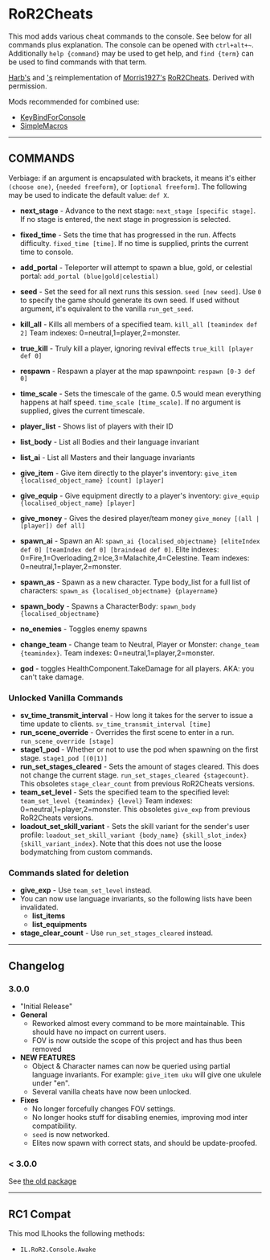 # RoR2Cheats

This mod adds various cheat commands to the console. See below for all commands plus explanation.
The console can be opened with `ctrl+alt+~`. Additionally `help {command}` may be used to get help, and `find {term}` can be used to find commands with that term.

[Harb's](https://thunderstore.io/package/Harb/) and ['s](https://thunderstore.io/package/paddywan/) reimplementation of [Morris1927's](https://thunderstore.io/package/Morris1927/) [RoR2Cheats](https://thunderstore.io/package/Morris1927/RoR2Cheats/). Derived with permission. 

Mods recommended for combined use:

* [KeyBindForConsole](https://thunderstore.io/package/kristiansja/KeyBindForConsole/)
* [SimpleMacros](https://thunderstore.io/package/recursiveGecko/SimpleMacros/)

---

## **COMMANDS**
Verbiage: if an argument is encapsulated with brackets, it means it's either `(choose one)`, `{needed freeform}`, or `[optional freeform]`. The following may be used to indicate the default value: `def X`.

* **next_stage** - Advance to the next stage: `next_stage [specific stage]`. If no stage is entered, the next stage in progression is selected.
* **fixed_time** - Sets the time that has progressed in the run. Affects difficulty. `fixed_time [time]`. If no time is supplied, prints the current time to console.
* **add_portal** - Teleporter will attempt to spawn a blue, gold, or celestial portal: `add_portal (blue|gold|celestial)`
* **seed** - Set the seed for all next runs this session. `seed [new seed]`. Use `0` to specify the game should generate its own seed. If used without argument, it's equivalent to the vanilla `run_get_seed`.
* **kill_all** - Kills all members of a specified team. `kill_all [teamindex def 2]` Team indexes: 0=neutral,1=player,2=monster. 
* **true_kill** - Truly kill a player, ignoring revival effects `true_kill [player def 0]`
* **respawn** - Respawn a player at the map spawnpoint: `respawn [0-3 def 0]`
* **time_scale** -  Sets the timescale of the game. 0.5 would mean everything happens at half speed. `time_scale [time_scale]`. If no argument is supplied, gives the current timescale.

* **player_list** - Shows list of players with their ID
* **list_body** - List all Bodies and their language invariant
* **list_ai** - List all Masters and their language invariants

* **give_item** - Give item directly to the player's inventory: `give_item {localised_object_name} [count] [player]`
* **give_equip** - Give equipment directly to a player's inventory: `give_equip {localised_object_name} [player]`
* **give_money** - Gives the desired player/team money `give_money [(all | [player]) def all]`

* **spawn_ai** - Spawn an AI: `spawn_ai {localised_objectname} [eliteIndex def 0] [teamIndex def 0] [braindead def 0]`. Elite indexes: 0=Fire,1=Overloading,2=Ice,3=Malachite,4=Celestine. Team indexes: 0=neutral,1=player,2=monster. 
* **spawn_as** - Spawn as a new character. Type body_list for a full list of characters: `spawn_as {localised_objectname} {playername}`
* **spawn_body** - Spawns a CharacterBody: `spawn_body {localised_objectname}`
* **no_enemies** - Toggles enemy spawns
* **change_team** - Change team to Neutral, Player or Monster: `change_team {teamindex}`. Team indexes: 0=neutral,1=player,2=monster. 
* **god** - toggles HealthComponent.TakeDamage for all players. AKA: you can't take damage.


### Unlocked Vanilla Commands
* **sv_time_transmit_interval** - How long it takes for the server to issue a time update to clients. `sv_time_transmit_interval [time]`
* **run_scene_override** - Overrides the first scene to enter in a run. `run_scene_override [stage]`
* **stage1_pod** - Whether or not to use the pod when spawning on the first stage. `stage1_pod [(0|1)]`
* **run_set_stages_cleared**  - Sets the amount of stages cleared. This does not change the current stage. `run_set_stages_cleared {stagecount}`. This obsoletes `stage_clear_count` from previous RoR2Cheats versions.
* **team_set_level** - Sets the specified team to the specified level: `team_set_level {teamindex} {level}` Team indexes: 0=neutral,1=player,2=monster. This obsoletes `give_exp` from previous RoR2Cheats versions.
* **loadout_set_skill_variant** - Sets the skill variant for the sender's user profile: `loadout_set_skill_variant {body_name} {skill_slot_index} {skill_variant_index}`. Note that this does not use the loose bodymatching from custom commands.

### Commands slated for deletion
* **give_exp** - Use `team_set_level` instead.
* You can now use language invariants, so the following lists have been invalidated.
    * **list_items** 
    * **list_equipments**
* **stage_clear_count** - Use `run_set_stages_cleared` instead.

---

## Changelog

### 3.0.0
* "Initial Release"
* **General**
    * Reworked almost every command to be more maintainable. This should have no impact on current users.
    *  FOV is now outside the scope of this project and has thus been removed
* **NEW FEATURES**
    * Object & Character names can now be queried using partial language invariants. For example: `give_item uku` will give one ukulele under "en".
    * Several vanilla cheats have now been unlocked.
* **Fixes**
    * No longer forcefully changes FOV settings.
    * No longer hooks stuff for disabling enemies, improving mod inter compatibility.
    * `seed` is now networked.
    * Elites now spawn with correct stats, and should be update-proofed.

### < 3.0.0
See [the old package](https://thunderstore.io/package/Morris1927/)

---

## RC1 Compat

This mod ILhooks the following methods:

* `IL.RoR2.Console.Awake`